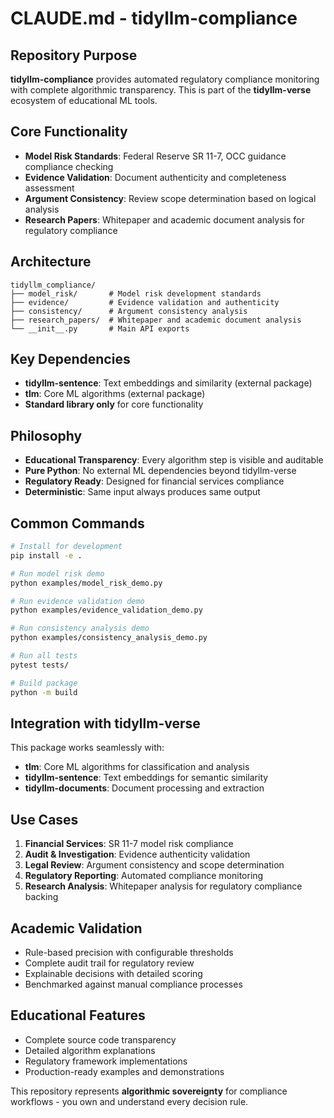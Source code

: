 # CLAUDE.md - tidyllm-compliance

## Repository Purpose
**tidyllm-compliance** provides automated regulatory compliance monitoring with complete algorithmic transparency. This is part of the **tidyllm-verse** ecosystem of educational ML tools.

## Core Functionality
- **Model Risk Standards**: Federal Reserve SR 11-7, OCC guidance compliance checking
- **Evidence Validation**: Document authenticity and completeness assessment
- **Argument Consistency**: Review scope determination based on logical analysis
- **Research Papers**: Whitepaper and academic document analysis for regulatory compliance

## Architecture
```
tidyllm_compliance/
├── model_risk/       # Model risk development standards
├── evidence/         # Evidence validation and authenticity 
├── consistency/      # Argument consistency analysis
├── research_papers/  # Whitepaper and academic document analysis
└── __init__.py       # Main API exports
```

## Key Dependencies
- **tidyllm-sentence**: Text embeddings and similarity (external package)
- **tlm**: Core ML algorithms (external package)
- **Standard library only** for core functionality

## Philosophy
- **Educational Transparency**: Every algorithm step is visible and auditable
- **Pure Python**: No external ML dependencies beyond tidyllm-verse
- **Regulatory Ready**: Designed for financial services compliance
- **Deterministic**: Same input always produces same output

## Common Commands
```bash
# Install for development
pip install -e .

# Run model risk demo
python examples/model_risk_demo.py

# Run evidence validation demo  
python examples/evidence_validation_demo.py

# Run consistency analysis demo
python examples/consistency_analysis_demo.py

# Run all tests
pytest tests/

# Build package
python -m build
```

## Integration with tidyllm-verse
This package works seamlessly with:
- **tlm**: Core ML algorithms for classification and analysis
- **tidyllm-sentence**: Text embeddings for semantic similarity
- **tidyllm-documents**: Document processing and extraction

## Use Cases
1. **Financial Services**: SR 11-7 model risk compliance
2. **Audit & Investigation**: Evidence authenticity validation  
3. **Legal Review**: Argument consistency and scope determination
4. **Regulatory Reporting**: Automated compliance monitoring
5. **Research Analysis**: Whitepaper analysis for regulatory compliance backing

## Academic Validation
- Rule-based precision with configurable thresholds
- Complete audit trail for regulatory review
- Explainable decisions with detailed scoring
- Benchmarked against manual compliance processes

## Educational Features
- Complete source code transparency
- Detailed algorithm explanations
- Regulatory framework implementations
- Production-ready examples and demonstrations

This repository represents **algorithmic sovereignty** for compliance workflows - you own and understand every decision rule.